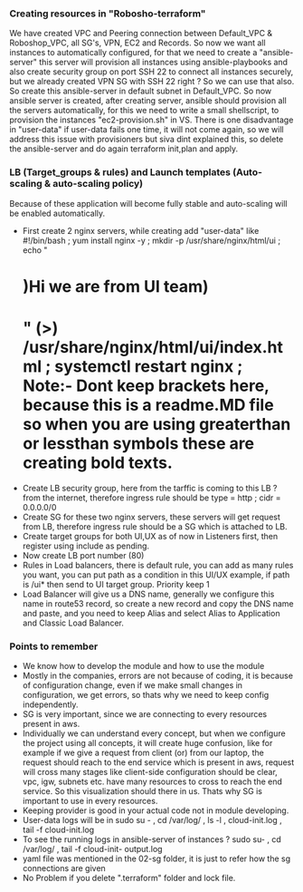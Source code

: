 ### Creating resources in "Robosho-terraform"
We have created VPC and Peering connection between Default_VPC & Roboshop_VPC, all SG's, VPN, EC2 and Records. So now we want all instances to automatically configured, for that we need to create a "ansible-server" this server will provision all instances using ansible-playbooks and also create security group on port SSH 22 to connect all instances securely, but we already created VPN SG with SSH 22 right ? So we can use that also. So create this ansible-server in default subnet in Default_VPC. So now ansible server is created, after creating server, ansible should provision all the servers automatically, for this we need to write a small shellscript, to provision the instances "ec2-provision.sh" in VS. There is one disadvantage in "user-data" if user-data fails one time, it will not come again, so we will address this issue with provisioners but siva dint explained this, so delete the ansible-server and do again terraform init,plan and apply.

### LB (Target_groups & rules) and Launch templates (Auto-scaling & auto-scaling policy)
Because of these application will become fully stable and auto-scaling will be enabled automatically.
- First create 2 nginx servers, while creating add "user-data" like #!/bin/bash ; yum install nginx -y ;
  mkdir -p /usr/share/nginx/html/ui ; echo "<h1>)Hi we are from UI team)<h1>" (>)
  /usr/share/nginx/html/ui/index.html ; systemctl restart nginx ; Note:- Dont keep brackets here, because this
  is a readme.MD file so when you are using greaterthan or lessthan symbols these are creating bold texts.
- Create LB security group, here from the tarffic is coming to this LB ? from the internet, therefore ingress
  rule should be type = http ; cidr = 0.0.0.0/0
- Create SG for these two nginx servers, these servers will get request from LB, therefore ingress rule should
  be a SG which is attached to LB.
- Create target groups for both UI,UX as of now in Listeners first, then register using include as pending.
- Now create LB port number (80)
- Rules in Load balancers, there is default rule, you can add as many rules you want, you can put path as a
  condition in this UI/UX example, if path is /ui* then send to UI target group. Priority keep 1
- Load Balancer will give us a DNS name, generally we configure this name in route53 record, so create a new
  record and copy the DNS name and paste, and you need to keep Alias and select Alias to Application and
  Classic Load Balancer.

### Points to remember
- We know how to develop the module and how to use the module
- Mostly in the companies, errors are not because of coding, it is because of configuration change, even if we
  make small changes in configuration, we get errors, so thats why we need to keep config independently.
- SG is very important, since we are connecting to every resources present in aws.
- Individually we can understand every concept, but when we configure the project using all concepts, it will
  create huge confusion, like for example if we give a request from client (or) from our laptop, the request
  should reach to the end service which is present in aws, request will cross many stages like client-side
  configuration should be clear, vpc, igw, subnets etc. have many resources to cross to reach the end service.
  So this visualization should there in us. Thats why SG is important to use in every resources.
- Keeping provider is good in your actual code not in module developing.
- User-data logs will be in sudo su - , cd /var/log/ , ls -l , cloud-init.log , tail -f cloud-init.log
- To see the running logs in ansible-server of instances ? sudo su- , cd /var/log/ , tail -f cloud-init-
  output.log
- yaml file was mentioned in the 02-sg folder, it is just to refer how the sg connections are given
- No Problem if you delete ".terraform" folder and lock file.
